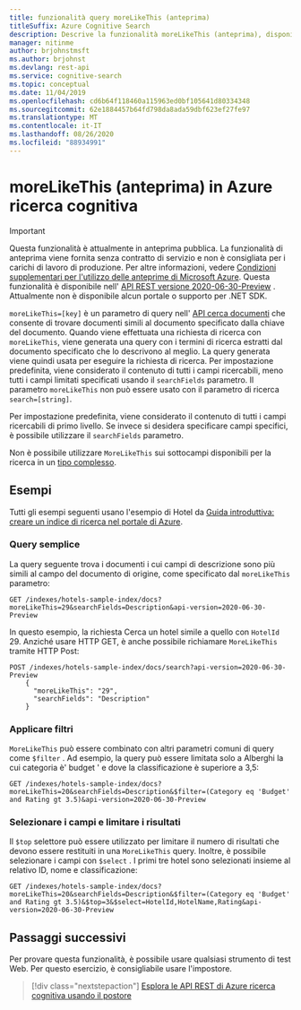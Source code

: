 ```yaml
---
title: funzionalità query moreLikeThis (anteprima)
titleSuffix: Azure Cognitive Search
description: Descrive la funzionalità moreLikeThis (anteprima), disponibile nelle versioni di anteprima dell'API REST di Azure ricerca cognitiva.
manager: nitinme
author: brjohnstmsft
ms.author: brjohnst
ms.devlang: rest-api
ms.service: cognitive-search
ms.topic: conceptual
ms.date: 11/04/2019
ms.openlocfilehash: cd6b64f118460a115963ed0bf105641d80334348
ms.sourcegitcommit: 62e1884457b64fd798da8ada59dbf623ef27fe97
ms.translationtype: MT
ms.contentlocale: it-IT
ms.lasthandoff: 08/26/2020
ms.locfileid: "88934991"
---
```

# <a name="morelikethis-preview-in-azure-cognitive-search"></a>moreLikeThis (anteprima) in Azure ricerca cognitiva

> [!IMPORTANT] 
> Questa funzionalità è attualmente in anteprima pubblica. La funzionalità di anteprima viene fornita senza contratto di servizio e non è consigliata per i carichi di lavoro di produzione. Per altre informazioni, vedere [Condizioni supplementari per l'utilizzo delle anteprime di Microsoft Azure](https://azure.microsoft.com/support/legal/preview-supplemental-terms/). Questa funzionalità è disponibile nell' [API REST versione 2020-06-30-Preview](search-api-preview.md) . Attualmente non è disponibile alcun portale o supporto per .NET SDK.

`moreLikeThis=[key]` è un parametro di query nell' [API cerca documenti](/rest/api/searchservice/search-documents) che consente di trovare documenti simili al documento specificato dalla chiave del documento. Quando viene effettuata una richiesta di ricerca con `moreLikeThis`, viene generata una query con i termini di ricerca estratti dal documento specificato che lo descrivono al meglio. La query generata viene quindi usata per eseguire la richiesta di ricerca. Per impostazione predefinita, viene considerato il contenuto di tutti i campi ricercabili, meno tutti i campi limitati specificati usando il `searchFields` parametro. Il parametro `moreLikeThis` non può essere usato con il parametro di ricerca `search=[string]`.

Per impostazione predefinita, viene considerato il contenuto di tutti i campi ricercabili di primo livello. Se invece si desidera specificare campi specifici, è possibile utilizzare il `searchFields` parametro. 

Non è possibile utilizzare `MoreLikeThis` sui sottocampi disponibili per la ricerca in un [tipo complesso](search-howto-complex-data-types.md).

## <a name="examples"></a>Esempi

Tutti gli esempi seguenti usano l'esempio di Hotel da [Guida introduttiva: creare un indice di ricerca nel portale di Azure](search-get-started-portal.md).

### <a name="simple-query"></a>Query semplice

La query seguente trova i documenti i cui campi di descrizione sono più simili al campo del documento di origine, come specificato dal `moreLikeThis` parametro:

```
GET /indexes/hotels-sample-index/docs?moreLikeThis=29&searchFields=Description&api-version=2020-06-30-Preview
```

In questo esempio, la richiesta Cerca un hotel simile a quello con `HotelId` 29.
Anziché usare HTTP GET, è anche possibile richiamare `MoreLikeThis` tramite HTTP Post:

```
POST /indexes/hotels-sample-index/docs/search?api-version=2020-06-30-Preview
    {
      "moreLikeThis": "29",
      "searchFields": "Description"
    }
```

### <a name="apply-filters"></a>Applicare filtri

`MoreLikeThis` può essere combinato con altri parametri comuni di query come `$filter` . Ad esempio, la query può essere limitata solo a Alberghi la cui categoria è' budget ' e dove la classificazione è superiore a 3,5:

```
GET /indexes/hotels-sample-index/docs?moreLikeThis=20&searchFields=Description&$filter=(Category eq 'Budget' and Rating gt 3.5)&api-version=2020-06-30-Preview
```

### <a name="select-fields-and-limit-results"></a>Selezionare i campi e limitare i risultati

Il `$top` selettore può essere utilizzato per limitare il numero di risultati che devono essere restituiti in una `MoreLikeThis` query. Inoltre, è possibile selezionare i campi con `$select` . I primi tre hotel sono selezionati insieme al relativo ID, nome e classificazione: 

```
GET /indexes/hotels-sample-index/docs?moreLikeThis=20&searchFields=Description&$filter=(Category eq 'Budget' and Rating gt 3.5)&$top=3&$select=HotelId,HotelName,Rating&api-version=2020-06-30-Preview
```

## <a name="next-steps"></a>Passaggi successivi

Per provare questa funzionalità, è possibile usare qualsiasi strumento di test Web.  Per questo esercizio, è consigliabile usare l'impostore.

> [!div class="nextstepaction"]
> [Esplora le API REST di Azure ricerca cognitiva usando il postore](search-get-started-postman.md)